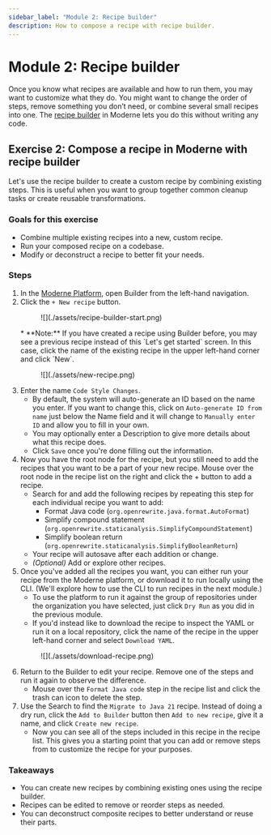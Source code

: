 ```yaml
---
sidebar_label: "Module 2: Recipe builder"
description: How to compose a recipe with recipe builder.
---
```


# Module 2: Recipe builder

Once you know what recipes are available and how to run them, you may want to customize what they do. You might want to change the order of steps, remove something you don’t need, or combine several small recipes into one. The [recipe builder](https://docs.openrewrite.org/running-recipes/customize-recipe) in Moderne lets you do this without writing any code.

## Exercise 2: Compose a recipe in Moderne with recipe builder

Let's use the recipe builder to create a custom recipe by combining existing steps. This is useful when you want to group together common cleanup tasks or create reusable transformations.

### Goals for this exercise

* Combine multiple existing recipes into a new, custom recipe.
* Run your composed recipe on a codebase.
* Modify or deconstruct a recipe to better fit your needs.

### Steps

1.	In the [Moderne Platform](https://app.moderne.io/builder), open Builder from the left-hand navigation.
2.	Click the `+ New recipe` button.
      <figure>
      ![](./assets/recipe-builder-start.png)
      <figcaption></figcaption>
      </figure>
      * **Note:** If you have created a recipe using Builder before, you may see a previous recipe instead of this `Let's get started` screen. In this case, click the name of the existing recipe in the upper left-hand corner and click `New`.
      <figure>
      ![](./assets/new-recipe.png)
      <figcaption></figcaption>
      </figure>
3. Enter the name `Code Style Changes`.
      * By default, the system will auto-generate an ID based on the name you enter. If you want to change this, click on `Auto-generate ID from name` just below the Name field and it will change to `Manually enter ID` and allow you to fill in your own.
      * You may optionally enter a Description to give more details about what this recipe does.
      * Click `Save` once you're done filling out the information.
4.	Now you have the root node for the recipe, but you still need to add the recipes that you want to be a part of your new recipe. Mouse over the root node in the recipe list on the right and click the + button to add a recipe.
      * Search for and add the following recipes by repeating this step for each individual recipe you want to add:
         - Format Java code (`org.openrewrite.java.format.AutoFormat`)
         - Simplify compound statement (`org.openrewrite.staticanalysis.SimplifyCompoundStatement`)
         - Simplify boolean return (`org.openrewrite.staticanalysis.SimplifyBooleanReturn`)
      * Your recipe will autosave after each addition or change.
      * _(Optional)_ Add or explore other recipes.
5.	Once you've added all the recipes you want, you can either run your recipe from the Moderne platform, or download it to run locally using the CLI. (We'll explore how to use the CLI to run recipes in the next module.)
      * To use the platform to run it against the group of repositories under the organization you have selected, just click `Dry Run` as you did in the previous module.
      * If you'd instead like to download the recipe to inspect the YAML or run it on a local repository, click the name of the recipe in the upper left-hand corner and select `Download YAML`.
      <figure>
      ![](./assets/download-recipe.png)
      <figcaption></figcaption>
      </figure>
6.	Return to the Builder to edit your recipe. Remove one of the steps and run it again to observe the difference.
      * Mouse over the `Format Java code` step in the recipe list and click the trash can icon to delete the step.
7.	Use the Search to find the `Migrate to Java 21` recipe. Instead of doing a dry run, click the `Add to Builder` button then `Add to new recipe`, give it a name, and click `Create new recipe`.
      * Now you can see all of the steps included in this recipe in the recipe list. This gives you a starting point that you can add or remove steps from to customize the recipe for your purposes.

### Takeaways

* You can create new recipes by combining existing ones using the recipe builder.
* Recipes can be edited to remove or reorder steps as needed.
* You can deconstruct composite recipes to better understand or reuse their parts.